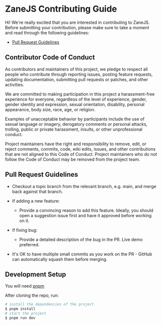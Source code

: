 # ZaneJS Contributing Guide

Hi! We're really excited that you are interested in contributing to ZaneJS. Before submitting your contribution, please make sure to take a moment and read through the following guidelines:

- [Pull Request Guidelines](#pull-request-guidelines)

## Contributor Code of Conduct

As contributors and maintainers of this project, we pledge to respect all people who contribute through reporting issues, posting feature requests, updating documentation, submitting pull requests or patches, and other activities.

We are committed to making participation in this project a harassment-free experience for everyone, regardless of the level of experience, gender, gender identity and expression, sexual orientation, disability, personal appearance, body size, race, age, or religion.

Examples of unacceptable behavior by participants include the use of sexual language or imagery, derogatory comments or personal attacks, trolling, public or private harassment, insults, or other unprofessional conduct.

Project maintainers have the right and responsibility to remove, edit, or reject comments, commits, code, wiki edits, issues, and other contributions that are not aligned to this Code of Conduct. Project maintainers who do not follow the Code of Conduct may be removed from the project team.

## Pull Request Guidelines

- Checkout a topic branch from the relevant branch, e.g. main, and merge back against that branch.

- If adding a new feature:
  - Provide a convincing reason to add this feature. Ideally, you should open a suggestion issue first and have it approved before working on it.

- If fixing bug:
  - Provide a detailed description of the bug in the PR. Live demo preferred.

- It's OK to have multiple small commits as you work on the PR - GitHub can automatically squash them before merging.

## Development Setup

You will need [pnpm](https://pnpm.io/)

After cloning the repo, run:

```bash
# install the dependencies of the project
$ pnpm install
# start the project
$ pnpm run dev
```
